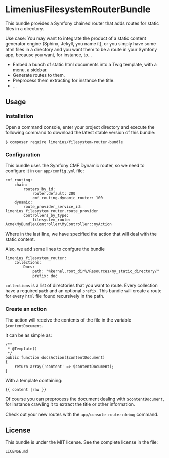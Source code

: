 # LimeniusFilesystemRouterBundle

This bundle provides a Symfony chained router that adds routes for static files in a directory.

Use case: You may want to integrate the product of a static content generator engine (Sphinx, Jekyll, you name it),
or you simply have some html files in a directory and you want them to be a route
in your Symfony app, because you want, for instance, to...

* Embed a bunch of static html documents into a Twig template, with a menu, a sidebar.
* Generate routes to them.
* Preprocess them extracting for instance the title.
* ...

## Usage
### Installation

Open a command console, enter your project directory and execute the following command to download the latest stable version of this bundle:

    $ composer require limenius/filesystem-router-bundle

### Configuration

This bundle uses the Symfony CMF Dynamic router, so we need to configure it in our `app/config.yml` file:

    cmf_routing:
        chain:
            routers_by_id:
                router.default: 200
                cmf_routing.dynamic_router: 100
        dynamic:
            route_provider_service_id: limenius_filesystem_router.route_provider
            controllers_by_type:
                filesystem_route: Acme\MyBundle\Controller\MyController::myAction

Where in the last line, we have specified the action that will deal with the static content.

Also, we add some lines to confgure the bundle

    limenius_filesystem_router:
        collections:
            Docs:
                path: "%kernel.root_dir%/Resources/my_static_directory/"
                prefix: doc

`collections` is a list of directories that you want to route.
Every collection have a required `path` and an optional `prefix`.
This bundle will create a route for every `html` file found recursively in the path.

### Create an action

The action will receive the contents of the file in the variable `$contentDocument`.

It can be as simple as:

    /**
     * @Template()
     */
    public function docsAction($contentDocument)
    {
        return array('content' => $contentDocument);
    }

With a template containing:

    {{ content |raw }}    

Of course you can preprocess the document dealing with `$contentDocument`, for instance crawling it to extract the title or other information.

Check out your new routes with the `app/console router:debug` command.

## License

This bundle is under the MIT license. See the complete license in the file:

    LICENSE.md

